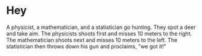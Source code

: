 # Hey
A physicist, a mathematician, and a statistician go hunting.  They spot a deer and take aim.  The physicists shoots first and misses 10 meters to the right.  The mathematician shoots next and misses 10 meters to the left.  The statistician then throws down his gun and proclaims, "we got it!"